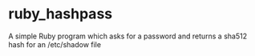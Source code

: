 ruby_hashpass
=============

A simple Ruby program which asks for a password and returns a sha512 hash for an /etc/shadow file
